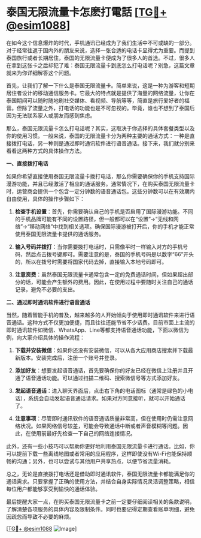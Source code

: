 # 泰国无限流量卡怎麽打電話 [[TG💪+ @esim1088](https://t.me/s/esim1088)]

在如今这个信息爆炸的时代，手机通讯已经成为了我们生活中不可或缺的一部分。对于经常往返于国内外的朋友来说，选择一张合适的电话卡显得尤为重要。而提到泰国旅行或者长期居住，泰国的无限流量卡便成为了很多人的首选。不过，很多人在拿到这张卡之后却犯了难：泰国无限流量卡到底怎么打电话呢？别急，这篇文章就来为你详细解答这个问题。

首先，让我们了解一下什么是泰国无限流量卡。简单来说，这是一种为游客和短期居住者设计的移动通信服务卡。它最大的特点就是提供了海量的网络流量，让你在泰国期间可以随时随地刷社交媒体、看视频、导航等等，简直是旅行爱好者的福音。但除了流量之外，打电话的功能也是不可忽视的。毕竟，谁也不想到了泰国后因为无法联系家人或朋友而感到焦虑。

那么，泰国无限流量卡怎么打电话呢？其实，这取决于你选择的具体套餐类型以及你的使用习惯。一般来说，泰国的无限流量卡分为两种主要的通话方式：一种是直接拨打电话，另一种则是通过即时通讯软件进行语音通话。接下来，我们就分别来看看这两种方式的具体操作方法。

**一、直接拨打电话**

如果你希望直接使用泰国无限流量卡拨打电话，那么你需要确保你的手机支持国际漫游功能，并且已经激活了相应的通话服务。通常情况下，在购买泰国无限流量卡时，运营商会提供一个包含一定分钟数的语音通话包。这些分钟数可以在有效期内自由使用，具体的操作步骤如下：

1. **检查手机设置**：首先，你需要确认自己的手机是否启用了国际漫游功能。不同的手机品牌可能有不同的设置路径，但一般都可以在“设置”→“无线和网络”→“移动网络”中找到相关选项。确保国际漫游被打开后，你的手机才能正常使用泰国无限流量卡提供的通话服务。

2. **输入号码并拨打**：当你需要拨打电话时，只需像平时一样输入对方的手机号码，然后点击拨号键即可。需要注意的是，泰国的手机号码是以数字“66”开头的，所以在拨号时需要将国家代码去掉，直接输入本地号码即可。

3. **注意资费**：虽然泰国无限流量卡通常包含一定的免费通话时间，但如果超出部分的话，可能会产生额外的费用。因此，在使用过程中要随时关注自己的通话记录，避免不必要的支出。

**二、通过即时通讯软件进行语音通话**

当然，随着智能手机的普及，越来越多的人开始倾向于使用即时通讯软件来进行语音通话。这种方式不仅更加便捷，而且往往还能节省不少话费。目前市面上主流的即时通讯软件如微信、WhatsApp、Line等都支持语音通话功能，下面以微信为例，向大家介绍具体的操作流程：

1. **下载并安装微信**：如果你还没有安装微信，可以从各大应用商店搜索并下载最新版本。安装完成后，注册一个账号并登录。

2. **添加好友**：想要发起语音通话，首先要确保你的好友已经在微信上注册并且开通了语音通话功能。可以通过扫描二维码、搜索微信号等方式添加好友。

3. **发起语音通话**：进入聊天界面后，点击右下角的电话图标（通常是绿色的小电话），系统会自动发起语音通话请求。如果对方同意接听，就可以开始通话了。

4. **注意事项**：尽管即时通讯软件的语音通话质量非常高，但在使用时仍需注意网络状况。如果网络信号较差，可能会导致通话中断或者声音模糊等问题。因此，在使用前最好先检查一下自己的网络连接情况。

此外，还有一些小技巧可以帮助你更好地利用泰国无限流量卡进行通话。比如，你可以提前下载一些离线地图或者常用的应用程序，这样即使没有Wi-Fi也能保持顺畅的沟通；另外，也可以尝试与其他用户共享热点，以便节省流量消耗。

总之，无论是直接拨打电话还是借助即时通讯软件，泰国无限流量卡都能满足你的通话需求。只要掌握了正确的使用方法，并结合自身实际情况灵活调整策略，相信每位用户都能够享受到愉快的通话体验。

最后提醒大家一点，在购买泰国无限流量卡之前一定要仔细阅读相关的条款说明，了解清楚各项服务的具体内容及限制条件。同时也要记得定期查看账单明细，避免因疏忽而导致不必要的麻烦。

[[TG💪+ @esim1088](https://t.me/s/esim1088) ![Image](https://i.postimg.cc/4NQfJmqS/Snipaste-2025-05-13-00-14-12.png)]